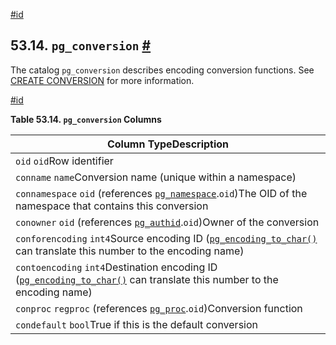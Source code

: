 [#id](#CATALOG-PG-CONVERSION)

## 53.14. `pg_conversion` [#](#CATALOG-PG-CONVERSION)



The catalog `pg_conversion` describes encoding conversion functions. See [CREATE CONVERSION](sql-createconversion) for more information.

[#id](#id-1.10.4.16.4)

**Table 53.14. `pg_conversion` Columns**

| Column TypeDescription                                                                                                                                            |
| ----------------------------------------------------------------------------------------------------------------------------------------------------------------- |
| `oid` `oid`Row identifier                                                                                                                                         |
| `conname` `name`Conversion name (unique within a namespace)                                                                                                       |
| `connamespace` `oid` (references [`pg_namespace`](catalog-pg-namespace).`oid`)The OID of the namespace that contains this conversion                         |
| `conowner` `oid` (references [`pg_authid`](catalog-pg-authid).`oid`)Owner of the conversion                                                                  |
| `conforencoding` `int4`Source encoding ID ([`pg_encoding_to_char()`](functions-info#PG-ENCODING-TO-CHAR) can translate this number to the encoding name)     |
| `contoencoding` `int4`Destination encoding ID ([`pg_encoding_to_char()`](functions-info#PG-ENCODING-TO-CHAR) can translate this number to the encoding name) |
| `conproc` `regproc` (references [`pg_proc`](catalog-pg-proc).`oid`)Conversion function                                                                       |
| `condefault` `bool`True if this is the default conversion                                                                                                         |